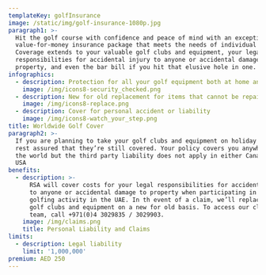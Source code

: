 ```yaml
---
templateKey: golfInsurance
image: /static/img/golf-insurance-1080p.jpg
paragraph1: >-
  Hit the golf course with confidence and peace of mind with an exceptional
  value-for-money insurance package that meets the needs of individual golfers.
  Coverage extends to your valuable golf clubs and equipment, your legal
  responsibilities for accidental injury to anyone or accidental damage to
  property, and even the bar bill if you hit that elusive hole in one.
infographics:
  - description: Protection for all your golf equipment both at home and on the course
    image: /img/icons8-security_checked.png
  - description: New for old replacement for items that cannot be repaired
    image: /img/icons8-replace.png
  - description: Cover for personal accident or liability
    image: /img/icons8-watch_your_step.png
title: Worldwide Golf Cover
paragraph2: >-
  If you are planning to take your golf clubs and equipment on holiday with you,
  rest assured that they’re still covered. Your policy covers you anywhere in
  the world but the third party liability does not apply in either Canada or the
  USA
benefits:
  - description: >-
      RSA will cover costs for your legal responsibilities for accidental injury
      to anyone or accidental damage to property when participating in any
      golfing activity in the UAE. In th event of a claim, we’ll replace your
      golf clubs and equipment on a new for old basis. To access our claims
      team, call +971(0)4 3029835 / 3029903.
    image: /img/claims.png
    title: Personal Liability and Claims
limits:
  - description: Legal liability
    limit: '1,000,000'
premium: AED 250
---
```


